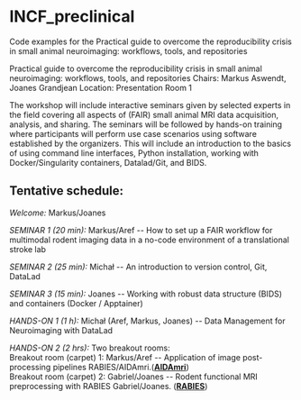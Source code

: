 # INCF_preclinical
Code examples for the Practical guide to overcome the reproducibility crisis in small animal neuroimaging: workflows, tools, and repositories

Practical guide to overcome the reproducibility crisis in small animal neuroimaging: workflows, tools, and repositories
Chairs: Markus Aswendt, Joanes Grandjean
Location: Presentation Room 1

The workshop will include interactive seminars given by selected experts in the field covering all aspects of (FAIR) small animal MRI data acquisition, analysis, and sharing. The seminars will be followed by hands-on training where participants will perform use case scenarios using software established by the organizers. This will include an introduction to the basics of using command line interfaces, Python installation, working with Docker/Singularity containers, Datalad/Git, and BIDS.

## **Tentative schedule:**   
*Welcome:* Markus/Joanes

*SEMINAR 1 (20 min):*  Markus/Aref -- How to set up a FAIR workflow for multimodal rodent imaging data in a no-code environment of a translational stroke lab

*SEMINAR 2 (25 min):*  Michał -- An introduction to version control, Git, DataLad  

*SEMINAR 3 (15 min):* Joanes -- Working with robust data structure (BIDS) and containers (Docker / Apptainer)  

*HANDS-ON 1 (1 h):* Michał (Aref, Markus, Joanes) -- Data Management for Neuroimaging with DataLad   

*HANDS-ON 2 (2 hrs):* Two breakout rooms:    
Breakout room (carpet) 1: Markus/Aref -- Application of image post-processing pipelines RABIES/AIDAmri.([**AIDAmri**](https://github.com/Aswendt-Lab/AIDAmri/tree/workshop))   
Breakout room (carpet) 2: Gabriel/Joanes -- Rodent functional MRI preprocessing with RABIES Gabriel/Joanes. ([**RABIES**](https://github.com/CoBrALab/RABIES))
